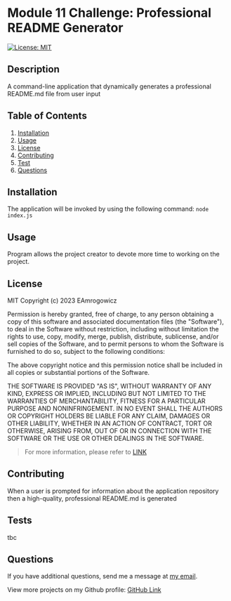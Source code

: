 
# Module 11 Challenge: Professional README Generator 
[![License: MIT](https://img.shields.io/badge/License-MIT-yellow.svg)](https://opensource.org/licenses/MIT)

## Description
  A command-line application that dynamically generates a professional README.md file from user input 

## Table of Contents
 1. [Installation](#installation)
 1. [Usage](#usage)
 1. [License](#license)
 1. [Contributing](#contributing)
 1. [Test](#test)
 1. [Questions](#questions)

## Installation
  The application will be invoked by using the following command: ```node index.js```

## Usage
  Program allows the project creator to devote more time to working on the project.

## License
  MIT
    Copyright (c) 2023 EAmrogowicz
    
Permission is hereby granted, free of charge, to any person obtaining a copy
of this software and associated documentation files (the "Software"), to deal
in the Software without restriction, including without limitation the rights
to use, copy, modify, merge, publish, distribute, sublicense, and/or sell
copies of the Software, and to permit persons to whom the Software is
furnished to do so, subject to the following conditions:

The above copyright notice and this permission notice shall be included in all
copies or substantial portions of the Software.

THE SOFTWARE IS PROVIDED "AS IS", WITHOUT WARRANTY OF ANY KIND, EXPRESS OR
IMPLIED, INCLUDING BUT NOT LIMITED TO THE WARRANTIES OF MERCHANTABILITY,
FITNESS FOR A PARTICULAR PURPOSE AND NONINFRINGEMENT. IN NO EVENT SHALL THE
AUTHORS OR COPYRIGHT HOLDERS BE LIABLE FOR ANY CLAIM, DAMAGES OR OTHER
LIABILITY, WHETHER IN AN ACTION OF CONTRACT, TORT OR OTHERWISE, ARISING FROM,
OUT OF OR IN CONNECTION WITH THE SOFTWARE OR THE USE OR OTHER DEALINGS IN THE
SOFTWARE.

> For more information, please refer to [LINK](https://opensource.org/licenses/MIT)

## Contributing
  When a user is prompted for information about the application repository then a high-quality, professional README.md is generated

## Tests
  tbc

## Questions
  If you have additional questions, send me a message at [my email](mailto:).
  
  View more projects on my Github profile: [GitHub Link](https://github.com/EAmrogowicz) 
